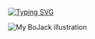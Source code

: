 [![Typing SVG](https://readme-typing-svg.herokuapp.com?font=Fira+Code&pause=1000&width=435&lines=Hi+there+%F0%9F%91%8B)](https://git.io/typing-svg)

![My BoJack illustration](https://i.ibb.co/8s91S1t/bojack.png)

